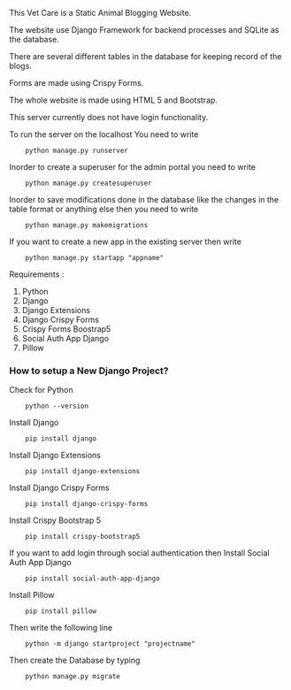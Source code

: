 This Vet Care is a Static Animal Blogging Website. 

The website use Django Framework for backend processes and SQLite as the database.

There are several different tables in the database for keeping record of the blogs.

Forms are made using Crispy Forms. 

The whole website is made using HTML 5 and Bootstrap.

This server currently does not have login functionality.

To run the server on the localhost You need to write 
```
    python manage.py runserver
```

Inorder to create a superuser for the admin portal you need to write
```
    python manage.py createsuperuser
```

Inorder to save modifications done in the database like the changes in the table format or anything else then you need to write
```
    python manage.py makemigrations
```

If you want to create a new app in the existing server then write
```
    python manage.py startapp "appname"
```

Requirements :

1) Python
2) Django
3) Django Extensions
4) Django Crispy Forms
5) Crispy Forms Boostrap5
6) Social Auth App Django
7) Pillow

### How to setup a New Django Project?


Check for Python
```
    python --version
```

Install Django
```
    pip install django
```

Install Django Extensions
```
    pip install django-extensions
```

Install Django Crispy Forms
```
    pip install django-crispy-forms
```

Install Crispy Bootstrap 5
```
    pip install crispy-bootstrap5
```

If you want to add login through social authentication then
Install Social Auth App Django
```
    pip install social-auth-app-django
```

Install Pillow
```
    pip install pillow
```

Then write the following line
```
    python -m django startproject "projectname"
```

Then create the Database by typing
```
    python manage.py migrate
```